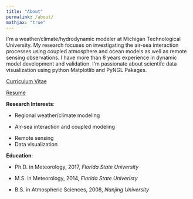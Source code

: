 ```yaml
---
title: "About"
permalink: /about/
mathjax: "true"
---
```


I'm a weather/climate/hydrodynamic modeler at Michigan Technological University. My research focuses on investigating the air-sea interaction processes using coupled atmosphere and ocean models as well as remote sensing observations. I have more than 8 years experience in dynamic model development and validation. I'm passionate about scientifc data visualization using python Matplotlib and PyNGL Pakages.  

[Curriculum Vitae](http://qishiphd.github.io/pdf/QiShi-cv.pdf)

[Resume](http://qishiphd.github.io/pdf/QiShi-resume.pdf)

**Research Interests**:
* Regional weather/climate modeling
+ Air-sea interaction and coupled modeling
- Remote sensing
- Data visualization

**Education**:
* Ph.D. in Meteorology, 2017, *Florida State University*
+ M.S. in Meteorology, 2014, *Florida State Univeristy*
- B.S. in Atmospheric Sciences, 2008, *Nanjing University*
